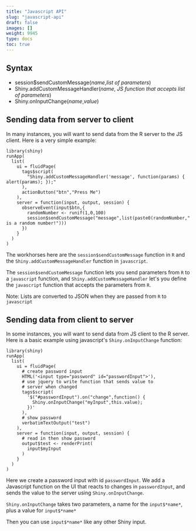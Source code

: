```yaml
---
title: "Javascript API"
slug: "javascript-api"
draft: false
images: []
weight: 9945
type: docs
toc: true
---
```


## Syntax
- session$sendCustomMessage(*name*,*list of parameters*)
- Shiny.addCustomMessageHandler(*name*, *JS function that accepts list of parameters*)
- Shiny.onInputChange(*name*,*value*)

## Sending data from server to client
In many instances, you will want to send data from the R server to the JS client. Here is a very simple example:

    library(shiny)
    runApp(
      list(
        ui = fluidPage(
          tags$script(
            "Shiny.addCustomMessageHandler('message', function(params) { alert(params); });"  
          ),
          actionButton("btn","Press Me")
        ),
        server = function(input, output, session) {
          observeEvent(input$btn,{
            randomNumber <- runif(1,0,100)
            session$sendCustomMessage("message",list(paste0(randomNumber," is a random number!")))
          })
        }
      )
    )
The workhorses here are the `session$sendCustomMessage` function in `R` and the `Shiny.addCustomMessageHandler` function in `javascript`.

The `session$sendCustomMessage` function lets you send parameters from `R` to a `javascript` function, and `Shiny.addCustomMessageHandler` let's you define the `javascript` function that accepts the parameters from `R`. 

Note: Lists are converted to JSON when they are passed from `R` to `javascript`

## Sending data from client to server
In some instances, you will want to send data from JS client to the R server. Here is a basic example using javascript's `Shiny.onInputChange` function:

    library(shiny)
    runApp(
      list(
        ui = fluidPage(
          # create password input
          HTML('<input type="password" id="passwordInput">'),
          # use jquery to write function that sends value to
          # server when changed
          tags$script(
            '$("#passwordInput").on("change",function() {
              Shiny.onInputChange("myInput",this.value);
            })'
          ),
          # show password
          verbatimTextOutput("test")
        ),
        server = function(input, output, session) {
          # read in then show password
          output$test <- renderPrint(
            input$myInput
          )
        }
      )
    )
Here we create a password input with id `passwordInput`. We add a Javascript function on the UI that reacts to changes in `passwordInput`, and sends the value to the server using `Shiny.onInputChange`.

`Shiny.onInputChange` takes two parameters, a name for the `input$*name*`, plus a value for `input$*name*`

Then you can use `input$*name*` like any other Shiny input.

